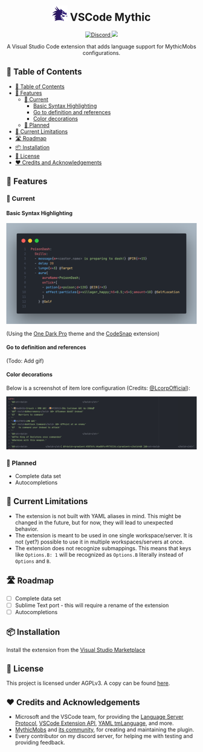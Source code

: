 <div align="center"><h1><img src="./assets/mythicIcon_128x128.png" height=40> VSCode Mythic</h1></div>

<div align="center">
    <a href="https://discord.gg/SHthmb6t6n">
        <img src="https://img.shields.io/static/v1?logo=discord&label=&message=Discord&    color=36393f&style=flat-square" alt="Discord">
    </a>
    <a href="https://github.com/0tickpulse/vscode-mythic/blob/main/LICENSE">
        <img src="https://img.shields.io/badge/License-AGPLv3-red?style=flat-square">
    </a>
</div>

<p align="center">A Visual Studio Code extension that adds language support for MythicMobs configurations.</p>

## 📖 Table of Contents

- [📖 Table of Contents](#-table-of-contents)
- [🚀 Features](#-features)
  - [🎉 Current](#-current)
    - [Basic Syntax Highlighting](#basic-syntax-highlighting)
    - [Go to definition and references](#go-to-definition-and-references)
    - [Color decorations](#color-decorations)
  - [🚧 Planned](#-planned)
- [🚩 Current Limitations](#-current-limitations)
- [🛣️ Roadmap](#️-roadmap)
- [📦 Installation](#-installation)
- [📝 License](#-license)
- [❤️ Credits and Acknowledgements](#️-credits-and-acknowledgements)

## 🚀 Features

### 🎉 Current

#### Basic Syntax Highlighting

![Syntax Highlighting](./assets/showcase_syntax_highlight.png)

(Using the [One Dark Pro](https://marketplace.visualstudio.com/items?itemName=zhuangtongfa.Material-theme) theme and the [CodeSnap](https://marketplace.visualstudio.com/items?itemName=adpyke.codesnap) extension)

#### Go to definition and references

(Todo: Add gif)

#### Color decorations

Below is a screenshot of item lore configuration (Credits: [@LcorpOfficial](https://github.com/LcorpOfficial)):

![Color Decorations](./assets/color_decorations.png)

### 🚧 Planned

- Complete data set
- Autocompletions

## 🚩 Current Limitations

- The extension is not built with YAML aliases in mind. This might be changed in the future, but for now, they will lead to unexpected behavior.
- The extension is meant to be used in one single workspace/server. It is not (yet?) possible to use it in multiple workspaces/servers at once.
- The extension does not recognize submappings. This means that keys like `Options.B: 1` will be recognized as `Options.B` literally instead of `Options` and `B`.

## 🛣️ Roadmap

- [ ] Complete data set
- [ ] Sublime Text port - this will require a rename of the extension
- [ ] Autocompletions

## 📦 Installation

Install the extension from the [Visual Studio Marketplace](https://marketplace.visualstudio.com/items?itemName=0tickpulse.vscode-mythic)

## 📝 License

This project is licensed under AGPLv3. A copy can be found [here](./LICENSE).

## ❤️ Credits and Acknowledgements

- Microsoft and the VSCode team, for providing the [Language Server Protocol](https://microsoft.github.io/language-server-protocol/), [VSCode Extension API](https://code.visualstudio.com/api), [YAML tmLanguage](https://code.visualstudio.com/api/language-extensions/syntax-highlight-guide), and more.
- [MythicMobs](https://www.mythicmobs.net/) and [its community](http://www.mythicmobs.net/discord), for creating and maintaining the plugin.
- Every contributor on my discord server, for helping me with testing and providing feedback.
